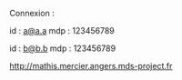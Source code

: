 Connexion :

id : a@a.a
mdp : 123456789

id : b@b.b
mdp : 123456789

http://mathis.mercier.angers.mds-project.fr

